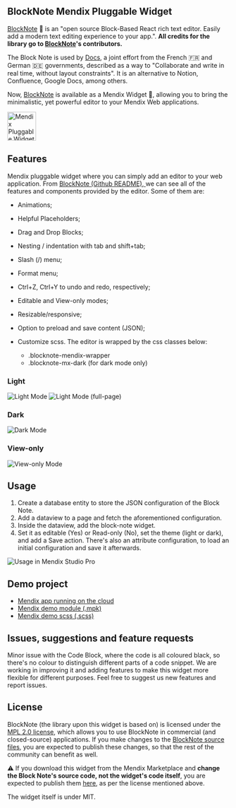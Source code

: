 ## BlockNote Mendix Pluggable Widget
[BlockNote](https://github.com/TypeCellOS/BlockNote) 📒 is an "open source Block-Based React rich text editor. Easily add a modern text editing experience to your app.". **All credits for the library go to [BlockNote](https://github.com/TypeCellOS/BlockNote)'s contributors.**

The Block Note is used by [Docs](https://docs.numerique.gouv.fr/login/), a joint effort from the French 🇫🇷 and German 🇩🇪 governments, described as a way to "Collaborate and write in real time, without layout constraints". It is an alternative to Notion, Confluence, Google Docs, among others.

Now, [BlockNote](https://github.com/TypeCellOS/BlockNote) is available as a Mendix Widget 🚀, allowing you to bring the minimalistic, yet powerful editor to your Mendix Web applications.

<img alt="Mendix Pluggable Widget Block Note Logo" src="https://github.com/joaodelopes/block-note-mendix/blob/main/images/logo.jpeg" width="65px"/>

## Features
Mendix pluggable widget where you can simply add an editor to your web application.
From [BlockNote (Github README), ](https://github.com/TypeCellOS/BlockNote)we can see all of the features and components provided by the editor. Some of them are:

*   Animations;

*   Helpful Placeholders;

*   Drag and Drop Blocks;

*   Nesting / indentation with tab and shift+tab;

*   Slash (/) menu;

*   Format menu;

*   Ctrl+Z, Ctrl+Y to undo and redo, respectively;

*   Editable and View-only modes;

*   Resizable/responsive;

*   Option to preload and save content (JSON);

*   Customize scss. The editor is wrapped by the css classes below:

    *   .blocknote-mendix-wrapper
    *   .blocknote-mx-dark (for dark mode only)


### Light
![Light Mode](https://github.com/joaodelopes/block-note-mendix/blob/main/images/lightmodedemo.png)
![Light Mode (full-page)](https://github.com/joaodelopes/block-note-mendix/blob/main/images/fullscreendemo.png)

### Dark
![Dark Mode](https://github.com/joaodelopes/block-note-mendix/blob/main/images/darkmodedemo.png)

### View-only
![View-only Mode](https://github.com/joaodelopes/block-note-mendix/blob/main/images/viewmodedemo.png)

## Usage
1. Create a database entity to store the JSON configuration of the Block Note.
2. Add a dataview to a page and fetch the aforementioned configuration.
2. Inside the dataview, add the block-note widget.
3. Set it as editable (Yes) or Read-only (No), set the theme (light or dark), and add a Save action. There's also an attribute configuration, to load an initial configuration and save it afterwards.

![Usage in Mendix Studio Pro](https://github.com/joaodelopes/block-note-mendix/blob/main/images/studioproconfig.png)


## Demo project
- [Mendix app running on the cloud](https://block-note-demo-sandbox.mxapps.io/index.html?profile=Responsive)
- [Mendix demo module (.mpk)](https://github.com/joaodelopes/block-note-mendix/blob/main/demo/BlockNoteDemo.mpk)
- [Mendix demo scss (.scss)](https://github.com/joaodelopes/block-note-mendix/blob/main/demo/demo.scss)

## Issues, suggestions and feature requests
Minor issue with the Code Block, where the code is all coloured black, so there's no colour to distinguish different parts of a code snippet.
We are working in improving it and adding features to make this widget more flexible for different purposes. Feel free to suggest us new features and report issues.

## License

BlockNote (the library upon this widget is based on) is licensed under the [MPL 2.0 license](https://fossa.com/blog/open-source-software-licenses-101-mozilla-public-license-2-0/), which allows you to use BlockNote in commercial (and closed-source) applications. If you make changes to the [BlockNote source files](https://github.com/TypeCellOS/BlockNote), you are expected to publish these changes, so that the rest of the community can benefit as well.

⚠️ If you download this widget from the Mendix Marketplace and **change the Block Note's source code, not the widget's code itself**, you are expected to publish them [here](https://github.com/TypeCellOS/BlockNote), as per the license mentioned above.

The widget itself is under MIT.